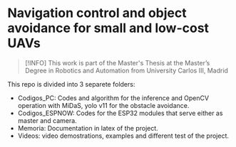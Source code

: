# Navigation control and object avoidance for small and low-cost UAVs

> [!INFO]
> This work is part of the Master's Thesis at the Master’s Degree in Robotics and Automation from University Carlos III, Madrid

This repo is divided into 3 separete folders:

* Codigos_PC: Codes and algorithm for the inference and OpenCV operation with MiDaS, yolo v11 for the obstacle avoidance.
* Codigos_ESPNOW: Codes for the ESP32 modules that serve either as master and camera.
* Memoria: Documentation in latex of the project.
* Videos: video demostrations, examples and different test of the project.
